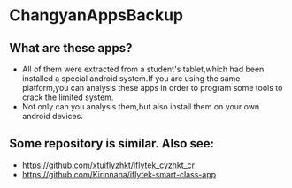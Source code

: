 # ChangyanAppsBackup
## What are these apps?
* All of them were extracted from a student's tablet,which had been installed a special android system.If you are using the same platform,you can analysis these apps in order to program some tools to crack the limited system.
* Not only can you analysis them,but also install them on your own android devices.


## Some repository is similar. Also see:
* https://github.com/xtuiflyzhkt/iflytek_cyzhkt_cr
* https://github.com/Kirinnana/iflytek-smart-class-app
